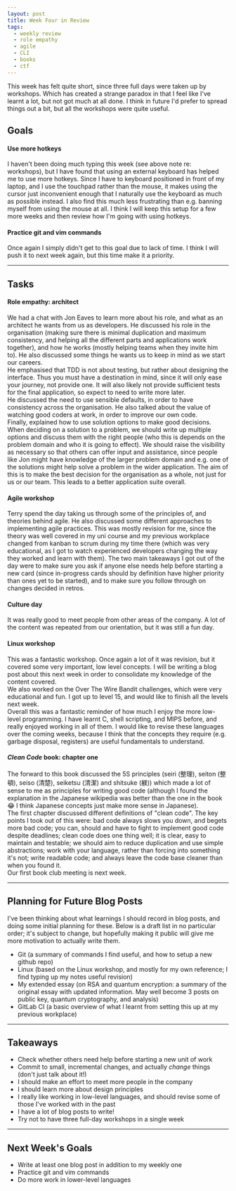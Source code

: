 ```yaml
---
layout: post
title: Week Four in Review
tags:
  - weekly review
  - role empathy
  - agile
  - CLI
  - books
  - ctf
---
```


This week has felt quite short, since three full days were taken up by workshops. Which has created a strange paradox in that I feel like I've learnt a lot, but not got much at all done. I think in future I'd prefer to spread things out a bit, but all the workshops were quite useful.

## Goals

#### Use more hotkeys

I haven't been doing much typing this week (see above note re: workshops), but I have found that using an external keyboard has helped me to use more hotkeys. Since I have to keyboard positioned in front of my laptop, and I use the touchpad rather than the mouse, it makes using the cursor just inconvenient enough that I naturally use the keyboard as much as possible instead. I also find this much less frustrating than e.g. banning myself from using the mouse at all. I think I will keep this setup for a few more weeks and then review how I'm going with using hotkeys.

#### Practice git and vim commands

Once again I simply didn't get to this goal due to lack of time. I think I will push it to next week again, but this time make it a priority.

---

## Tasks

#### Role empathy: architect

We had a chat with Jon Eaves to learn more about his role, and what as an architect he wants from us as developers. He discussed his role in the organisation (making sure there is minimal duplication and maximum consistency, and helping all the different parts and applications work together), and how he works (mostly helping teams when they invite him to). He also discussed some things he wants us to keep in mind as we start our careers.  
He emphasised that TDD is not about testing, but rather about designing the interface. Thus you must have a destination in mind, since it will only ease your journey, not provide one. It will also likely not provide sufficient tests for the final application, so expect to need to write more later.  
He discussed the need to use sensible defaults, in order to have consistency across the organisation. He also talked about the value of watching good coders at work, in order to improve our own code.  
Finally, explained how to use solution options to make good decisions. When deciding on a solution to a problem, we should write up multiple options and discuss them with the right people (who this is depends on the problem domain and who it is going to effect). We should raise the visibility as necessary so that others can offer input and assistance, since people like Jon might have knowledge of the larger problem domain and e.g. one of the solutions might help solve a problem in the wider application. The aim of this is to make the best decision for the organisation as a whole, not just for us or our team. This leads to a better application suite overall.

#### Agile workshop

Terry spend the day taking us through some of the principles of, and theories behind agile. He also discussed some different approaches to implementing agile practices. This was mostly revision for me, since the theory was well covered in my uni course and my previous workplace changed from kanban to scrum during my time there (which was very educational, as I got to watch experienced developers changing the way they worked and learn with them). The two main takeaways I got out of the day were to make sure you ask if anyone else needs help before starting a new card (since in-progress cards should by definition have higher priority than ones yet to be started), and to make sure you follow through on changes decided in retros.

#### Culture day

It was really good to meet people from other areas of the company. A lot of the content was repeated from our orientation, but it was still a fun day.

#### Linux workshop

This was a fantastic workshop. Once again a lot of it was revision, but it covered some very important, low level concepts. I will be writing a blog post about this next week in order to consolidate my knowledge of the content covered.  
We also worked on the Over The Wire Bandit challenges, which were very educational and fun. I got up to level 15, and would like to finish all the levels next week.  
Overall this was a fantastic reminder of how much I enjoy the more low-level programming. I have learnt C, shell scripting, and MIPS before, and really enjoyed working in all of them. I would like to revise these languages over the coming weeks, because I think that the concepts they require (e.g. garbage disposal, registers) are useful fundamentals to understand.

#### _Clean Code_ book: chapter one

The forward to this book discussed the 5S principles (seiri (整理), seiton (整頓), seiso (清楚), seiketsu (清潔) and shitsuke (躾)) which made a lot of sense to me as principles for writing good code (although I found the explanation in the Japanese wikipedia was better than the one in the book :joy: I think Japanese concepts just make more sense in Japanese).  
The first chapter discussed different definitions of "clean code". The key points I took out of this were: bad code always slows you down, and begets more bad code; you can, should and have to fight to implement good code despite deadlines; clean code does one thing well; it is clear, easy to maintain and testable; we should aim to reduce duplication and use simple abstractions; work with your language, rather than forcing into something it's not; write readable code; and always leave the code base cleaner than when you found it.  
Our first book club meeting is next week.

---

## Planning for Future Blog Posts

I've been thinking about what learnings I should record in blog posts, and doing some initial planning for these. Below is a draft list in no particular order; it's subject to change, but hopefully making it public will give me more motivation to actually write them.

* Git (a summary of commands I find useful, and how to setup a new github repo)  
* Linux (based on the Linux workshop, and mostly for my own reference; I find typing up my notes useful revision)  
* My extended essay (on RSA and quantum encryption: a summary of the original essay with updated information. May well become 3 posts on public key, quantum cryptography, and analysis)  
* GitLab CI (a basic overview of what I learnt from setting this up at my previous workplace)

---

## Takeaways

* Check whether others need help before starting a new unit of work  
* Commit to small, incremental changes, and actually _change_ things (don't just talk about it!)  
* I should make an effort to meet more people in the company  
* I should learn more about design principles  
* I really like working in low-level languages, and should revise some of those I've worked with in the past  
* I have a lot of blog posts to write!  
* Try not to have three full-day workshops in a single week

---

## Next Week's Goals

* Write at least one blog post in addition to my weekly one  
* Practice git and vim commands  
* Do more work in lower-level languages
